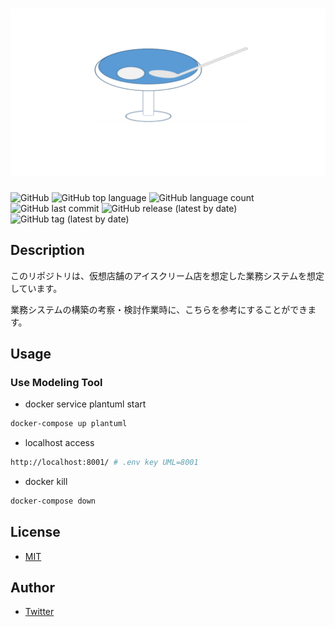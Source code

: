 # <center>![ice-cream](./docs/logo/logo.png)</center>

![GitHub](https://img.shields.io/github/license/onesword0618/ice-cream?style=plastic)
![GitHub top language](https://img.shields.io/github/languages/top/onesword0618/ice-cream?style=plastic)
![GitHub language count](https://img.shields.io/github/languages/count/onesword0618/ice-cream?style=plastic)
![GitHub last commit](https://img.shields.io/github/last-commit/onesword0618/ice-cream?style=plastic)
![GitHub release (latest by date)](https://img.shields.io/github/v/release/onesword0618/ice-cream?style=plastic)
![GitHub tag (latest by date)](https://img.shields.io/github/v/tag/onesword0618/ice-cream?style=plastic)

## Description

このリポジトリは、仮想店舗のアイスクリーム店を想定した業務システムを想定しています。

業務システムの構築の考察・検討作業時に、こちらを参考にすることができます。

## Usage

### Use Modeling Tool

- docker service plantuml start

```bash
docker-compose up plantuml
```

- localhost access

```bash
http://localhost:8001/ # .env key UML=8001
```

- docker kill

```bash
docker-compose down
```

## License

- [MIT](./LICENSE)

## Author

- [Twitter](https://twitter.com/onesword0618)
